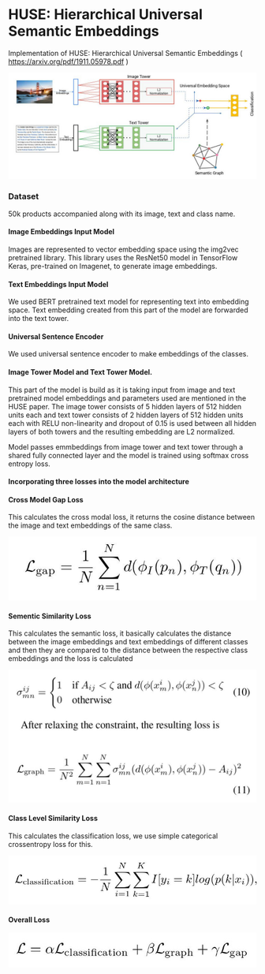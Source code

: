 # HUSE: Hierarchical Universal Semantic Embeddings
Implementation of HUSE: Hierarchical Universal Semantic Embeddings ( https://arxiv.org/pdf/1911.05978.pdf )

![alt text](https://github.com/guramritpalsaggu/HUSE-Tensorflow/blob/master/resources/architecture.jpg)


### Dataset

50k products accompanied along with its image, text and class name.

#### Image Embeddings Input Model

Images are represented to vector embedding space using the img2vec pretrained library. This library uses the ResNet50 model in TensorFlow Keras, pre-trained on Imagenet, to generate image embeddings.

#### Text  Embeddings Input Model 

We used BERT pretrained text model for representing text into embedding space. Text embedding created from this part of the model are forwarded into the text tower.

#### Universal Sentence Encoder

We used universal sentence encoder to make embeddings of the classes.

#### Image Tower Model and Text Tower Model. 

This part of the model is build as it is taking input from image and text pretrained model embeddings and parameters used are mentioned in the HUSE paper. The image tower consists of 5 hidden layers of 512 hidden
units each and text tower consists of 2 hidden layers of 512 hidden units each with RELU non-linearity and dropout of 0.15 is used between all hidden layers of both towers and the resulting embedding are L2 normalized.

Model passes emmbeddings from image tower and text
tower through a shared fully connected layer and the model is trained using softmax cross entropy loss.

#### Incorporating three losses into the model architecture

#### Cross Model Gap Loss

This calculates the cross modal loss, it returns the cosine distance between the image and text embeddings of the same class.

![alt text width = 400](https://github.com/guramritpalsaggu/HUSE-Tensorflow/blob/master/resources/cross-model-gap.jpg)

#### Sementic Similarity Loss

This calculates the semantic loss, it basically calculates the distance between the image embeddings and text embeddings of different classes
and then they are compared to the distance between the respective class embeddings and the loss is calculated 

![alt text width = 400](https://github.com/guramritpalsaggu/HUSE-Tensorflow/blob/master/resources/sementic-similiarity-loss.jpg)

#### Class Level Similarity Loss

This calculates the classification loss, we use simple categorical crossentropy loss for this.

![alt text width = 400](https://github.com/guramritpalsaggu/HUSE-Tensorflow/blob/master/resources/class-level-similarity.jpg)

#### Overall Loss

![alt text width = 400](https://github.com/guramritpalsaggu/HUSE-Tensorflow/blob/master/resources/overall-loss.jpg)

